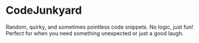 # CodeJunkyard
Random, quirky, and sometimes pointless code snippets. No logic, just fun! Perfect for when you need something unexpected or just a good laugh.
